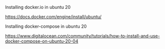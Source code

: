 Installing docker.io in ubuntu 20

https://docs.docker.com/engine/install/ubuntu/

Installing docker-compose in ubuntu 20

https://www.digitalocean.com/community/tutorials/how-to-install-and-use-docker-compose-on-ubuntu-20-04
